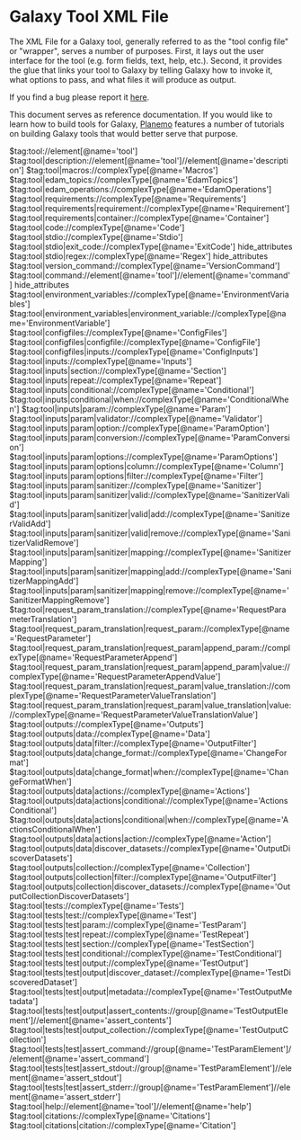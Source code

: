 # Galaxy Tool XML File

The XML File for a Galaxy tool, generally referred to as the "tool config
file" or "wrapper", serves a number of purposes. First, it lays out the user
interface for the tool (e.g. form fields, text, help, etc.). Second, it
provides the glue that links your tool to Galaxy by telling Galaxy how to
invoke it, what options to pass, and what files it will produce as output.

If you find a bug please report it [here](https://github.com/galaxyproject/galaxy/issues/new).

This document serves as reference documentation. If you would like to learn
how to build tools for Galaxy,
[Planemo](https://planemo.readthedocs.io/en/latest/writing.html) features a
number of tutorials on building Galaxy tools that would better serve that purpose.

$tag:tool://element[@name='tool']
$tag:tool|description://element[@name='tool']//element[@name='description']
$tag:tool|macros://complexType[@name='Macros']
$tag:tool|edam_topics://complexType[@name='EdamTopics']
$tag:tool|edam_operations://complexType[@name='EdamOperations']
$tag:tool|requirements://complexType[@name='Requirements']
$tag:tool|requirements|requirement://complexType[@name='Requirement']
$tag:tool|requirements|container://complexType[@name='Container']
$tag:tool|code://complexType[@name='Code']
$tag:tool|stdio://complexType[@name='Stdio']
$tag:tool|stdio|exit_code://complexType[@name='ExitCode'] hide_attributes
$tag:tool|stdio|regex://complexType[@name='Regex'] hide_attributes
$tag:tool|version_command://complexType[@name='VersionCommand']
$tag:tool|command://element[@name='tool']//element[@name='command'] hide_attributes
$tag:tool|environment_variables://complexType[@name='EnvironmentVariables']
$tag:tool|environment_variables|environment_variable://complexType[@name='EnvironmentVariable']
$tag:tool|configfiles://complexType[@name='ConfigFiles']
$tag:tool|configfiles|configfile://complexType[@name='ConfigFile']
$tag:tool|configfiles|inputs://complexType[@name='ConfigInputs']
$tag:tool|inputs://complexType[@name='Inputs']
$tag:tool|inputs|section://complexType[@name='Section']
$tag:tool|inputs|repeat://complexType[@name='Repeat']
$tag:tool|inputs|conditional://complexType[@name='Conditional']
$tag:tool|inputs|conditional|when://complexType[@name='ConditionalWhen']
$tag:tool|inputs|param://complexType[@name='Param']
$tag:tool|inputs|param|validator://complexType[@name='Validator']
$tag:tool|inputs|param|option://complexType[@name='ParamOption']
$tag:tool|inputs|param|conversion://complexType[@name='ParamConversion']
$tag:tool|inputs|param|options://complexType[@name='ParamOptions']
$tag:tool|inputs|param|options|column://complexType[@name='Column']
$tag:tool|inputs|param|options|filter://complexType[@name='Filter']
$tag:tool|inputs|param|sanitizer://complexType[@name='Sanitizer']
$tag:tool|inputs|param|sanitizer|valid://complexType[@name='SanitizerValid']
$tag:tool|inputs|param|sanitizer|valid|add://complexType[@name='SanitizerValidAdd']
$tag:tool|inputs|param|sanitizer|valid|remove://complexType[@name='SanitizerValidRemove']
$tag:tool|inputs|param|sanitizer|mapping://complexType[@name='SanitizerMapping']
$tag:tool|inputs|param|sanitizer|mapping|add://complexType[@name='SanitizerMappingAdd']
$tag:tool|inputs|param|sanitizer|mapping|remove://complexType[@name='SanitizerMappingRemove']
$tag:tool|request_param_translation://complexType[@name='RequestParameterTranslation']
$tag:tool|request_param_translation|request_param://complexType[@name='RequestParameter']
$tag:tool|request_param_translation|request_param|append_param://complexType[@name='RequestParameterAppend']
$tag:tool|request_param_translation|request_param|append_param|value://complexType[@name='RequestParameterAppendValue']
$tag:tool|request_param_translation|request_param|value_translation://complexType[@name='RequestParameterValueTranslation']
$tag:tool|request_param_translation|request_param|value_translation|value://complexType[@name='RequestParameterValueTranslationValue']
$tag:tool|outputs://complexType[@name='Outputs']
$tag:tool|outputs|data://complexType[@name='Data']
$tag:tool|outputs|data|filter://complexType[@name='OutputFilter']
$tag:tool|outputs|data|change_format://complexType[@name='ChangeFormat']
$tag:tool|outputs|data|change_format|when://complexType[@name='ChangeFormatWhen']
$tag:tool|outputs|data|actions://complexType[@name='Actions']
$tag:tool|outputs|data|actions|conditional://complexType[@name='ActionsConditional']
$tag:tool|outputs|data|actions|conditional|when://complexType[@name='ActionsConditionalWhen']
$tag:tool|outputs|data|actions|action://complexType[@name='Action']
$tag:tool|outputs|data|discover_datasets://complexType[@name='OutputDiscoverDatasets']
$tag:tool|outputs|collection://complexType[@name='Collection']
$tag:tool|outputs|collection|filter://complexType[@name='OutputFilter']
$tag:tool|outputs|collection|discover_datasets://complexType[@name='OutputCollectionDiscoverDatasets']
$tag:tool|tests://complexType[@name='Tests']
$tag:tool|tests|test://complexType[@name='Test']
$tag:tool|tests|test|param://complexType[@name='TestParam']
$tag:tool|tests|test|repeat://complexType[@name='TestRepeat']
$tag:tool|tests|test|section://complexType[@name='TestSection']
$tag:tool|tests|test|conditional://complexType[@name='TestConditional']
$tag:tool|tests|test|output://complexType[@name='TestOutput']
$tag:tool|tests|test|output|discover_dataset://complexType[@name='TestDiscoveredDataset']
$tag:tool|tests|test|output|metadata://complexType[@name='TestOutputMetadata']
$tag:tool|tests|test|output|assert_contents://group[@name='TestOutputElement']//element[@name='assert_contents']
$tag:tool|tests|test|output_collection://complexType[@name='TestOutputCollection']
$tag:tool|tests|test|assert_command://group[@name='TestParamElement']//element[@name='assert_command']
$tag:tool|tests|test|assert_stdout://group[@name='TestParamElement']//element[@name='assert_stdout']
$tag:tool|tests|test|assert_stderr://group[@name='TestParamElement']//element[@name='assert_stderr']
$tag:tool|help://element[@name='tool']//element[@name='help']
$tag:tool|citations://complexType[@name='Citations']
$tag:tool|citations|citation://complexType[@name='Citation']
